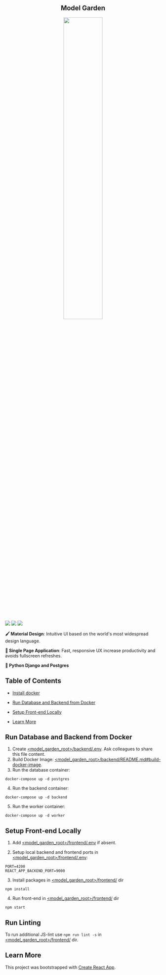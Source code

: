 <div align="center"><h2>Model Garden</h2></div>

<div align="center"><img src="https://es.wiki.elvenar.com/images/0/04/Glossy_Garden.png" width="50%"/></div>

<img src="https://img.shields.io/badge/Code_Style-prettier-ff69b4.svg"/>
<img src="https://img.shields.io/badge/State-redux-44CC11.svg"/>
<img src="https://img.shields.io/badge/Routing-react_router-007EC6.svg"/>

**‍🖌️ Material Design**: Intuitive UI based on the world's most widespread design language.

**🏃 Single Page Application**: Fast, responsive UX increase productivity and avoids fullscreen refreshes.

**🐍 Python Django and Postgres**

## Table of Contents
- [Install docker](https://docs.docker.com/get-docker/)
- [Run Database and Backend from Docker](#run-database-and-backend-from-docker)
- [Setup Front-end Locally](#setup-front-end-locally)

  
 - [Learn More](#learn-more)

## Run Database and Backend from Docker

1. Create [<model_garden_root>/backend/.env](.env). Ask colleagues to share this
   file content.
2. Build Docker Image:
   [<model_garden_root>/backend/README.md#build-docker-image](../backend/README.md#build-docker-image).
3. Run the database container:

```
docker-compose up -d postgres
```

4. Run the backend container:

```
docker-compose up -d backend
```
5. Run the worker container:

```
docker-compose up -d worker 
```

## Setup Front-end Locally

1. Add [<model_garden_root>/frontend/.env](.env) if absent.

2. Setup local backend and frontend ports in [<model_garden_root>/frontend/.env](.env):

```
PORT=4200
REACT_APP_BACKEND_PORT=9000
```

3. Install packages in [<model_garden_root>/frontend/](frontend) dir

```
npm install
```

4. Run front-end in [<model_garden_root>/frontend/](frontend) dir

```
npm start
```

## Run Linting
To run additional JS-lint use `npm run lint -s` in 
[<model_garden_root>/frontend/](frontend) dir.

## Learn More

This project was bootstrapped with
[Create React App](https://github.com/facebook/create-react-app).
